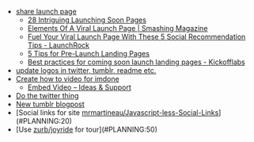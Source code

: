 - [share launch page](#DOING:10)
  - [28 Intriguing Launching Soon Pages](http://www.designyourway.net/blog/inspiration/28-intriguing-launching-soon-pages/)
  - [Elements Of A Viral Launch Page | Smashing Magazine](http://www.smashingmagazine.com/2011/09/01/elements-of-a-viral-launch-page/)
  - [Fuel Your Viral Launch Page With These 5 Social Recommendation Tips - LaunchRock](http://blog.launchrock.co/5-lessons-for-a-friend-fueled-viral-launch-page/)
  - [5 Tips for Pre-Launch Landing Pages](http://sixrevisions.com/content-strategy/pre-launch-landing-page-tips/)
  - [Best practices for coming soon launch landing pages - Kickofflabs](http://kickofflabs.com/education/best-practices-for-coming-soon-launch-landing-pages/)
- [update logos in twitter, tumblr, readme etc.](#PLANNING:40)
- [Create how to video for imdone](#DONE:20)
  - [Embed Video – Ideas & Support](http://support.launchrock.co/forums/126277-general/suggestions/2471544-embed-video)
- [Do the twitter thing](#DOING:20)
- [New tumblr blogpost](#DOING:30)
- [Social links for site [mrmartineau/Javascript-less-Social-Links](https://github.com/mrmartineau/Javascript-less-Social-Links)](#PLANNING:20)
- [Use [zurb/joyride](https://github.com/zurb/joyride) for tour](#PLANNING:50)